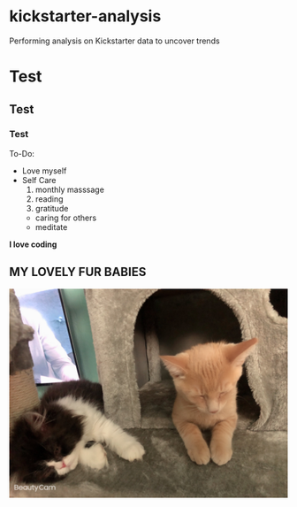 # kickstarter-analysis
Performing analysis on Kickstarter data to uncover trends

# Test

## Test

### Test
To-Do: 
- Love myself
- Self Care
  1. monthly masssage
  2. reading
  3. gratitude
  * caring for others
  - meditate 

**I love coding**

**MY LOVELY FUR BABIES**
----
![Fur babies](https://github.com/aimeeyen/kickstarter-analysis/blob/main/Bicsuit%20%26%20Oreo.png)
